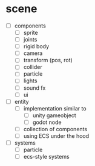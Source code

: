 # scene

- [ ] components
  - [ ] sprite
  - [ ] joints
  - [ ] rigid body
  - [ ] camera
  - [ ] transform (pos, rot)
  - [ ] collider
  - [ ] particle
  - [ ] lights
  - [ ] sound fx
  - [ ] ui

- [ ] entity
  - [ ] implementation similar to
    - [ ] unity gameobject
    - [ ] godot node
  - [ ] collection of components
  - [ ] using ECS under the hood

- [ ] systems
  - [ ] particle
  - [ ] ecs-style systems
